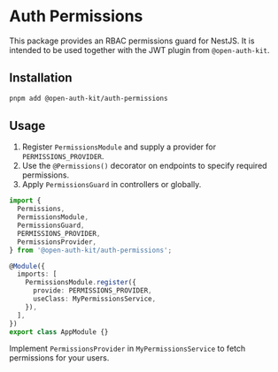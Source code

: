 # Auth Permissions

This package provides an RBAC permissions guard for NestJS. It is intended to be used together with the JWT plugin from `@open-auth-kit`.

## Installation

```bash
pnpm add @open-auth-kit/auth-permissions
```

## Usage

1. Register `PermissionsModule` and supply a provider for `PERMISSIONS_PROVIDER`.
2. Use the `@Permissions()` decorator on endpoints to specify required permissions.
3. Apply `PermissionsGuard` in controllers or globally.

```ts
import {
  Permissions,
  PermissionsModule,
  PermissionsGuard,
  PERMISSIONS_PROVIDER,
  PermissionsProvider,
} from '@open-auth-kit/auth-permissions';

@Module({
  imports: [
    PermissionsModule.register({
      provide: PERMISSIONS_PROVIDER,
      useClass: MyPermissionsService,
    }),
  ],
})
export class AppModule {}
```

Implement `PermissionsProvider` in `MyPermissionsService` to fetch permissions for your users.

